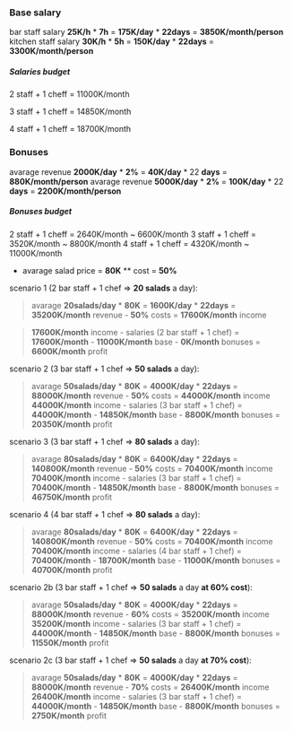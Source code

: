 ### Base salary

bar staff salary **25K/h** * **7h** = **175K/day** * **22days** = **3850K/month/person**
kitchen staff salary **30K/h** * **5h** = **150K/day** * **22days** = **3300K/month/person**

##### Salaries budget
2 staff + 1 cheff = 11000K/month

3 staff + 1 cheff = 14850K/month

4 staff + 1 cheff = 18700K/month

### Bonuses

avarage revenue **2000K/day** * **2%** = **40K/day** * 22 **days** = **880K/month/person**
avarage revenue **5000K/day** * **2%** = **100K/day** * 22 **days** = **2200K/month/person**

##### Bonuses  budget
2 staff + 1 cheff = 2640K/month ~ 6600K/month
3 staff + 1 cheff = 3520K/month ~ 8800K/month
4 staff + 1 cheff = 4320K/month ~ 11000K/month


* avarage salad price = **80K**
** cost = **50%**

scenario 1 (2 bar staff + 1 chef => **20 salads** a day):
> avarage **20salads/day** * **80K** = **1600K/day** * **22days** = **35200K/month** revenue - **50%** costs = **17600K/month** income 

> **17600K/month** income - salaries (2 bar staff + 1 chef) = **17600K/month** - **11000K/month** base - **0K/month** bonuses = **6600K/month** profit

scenario 2 (3 bar staff + 1 chef => **50 salads** a day):
> avarage **50salads/day** * **80K** = **4000K/day** * **22days** = **88000K/month** revenue - **50%** costs = **44000K/month** income 
> **44000K/month** income - salaries (3 bar staff + 1 chef) = **44000K/month** - **14850K/month** base - **8800K/month** bonuses = **20350K/month** profit

scenario 3 (3 bar staff + 1 chef => **80 salads** a day):
> avarage **80salads/day** * **80K** = **6400K/day** * **22days** = **140800K/month** revenue - **50%** costs = **70400K/month** income 
> **70400K/month** income - salaries (3 bar staff + 1 chef) = **70400K/month** - **14850K/month** base - **8800K/month** bonuses = **46750K/month** profit

scenario 4 (4 bar staff + 1 chef => **80 salads** a day):
> avarage **80salads/day** * **80K** = **6400K/day** * **22days** = **140800K/month** revenue - **50%** costs = **70400K/month** income 
> **70400K/month** income - salaries (4 bar staff + 1 chef) = **70400K/month** - **18700K/month** base - **11000K/month** bonuses = **40700K/month** profit

scenario 2b (3 bar staff + 1 chef => **50 salads** a day **at 60% cost**):
> avarage **50salads/day** * **80K** = **4000K/day** * **22days** = **88000K/month** revenue - **60%** costs = **35200K/month** income 
> **35200K/month** income - salaries (3 bar staff + 1 chef) = **44000K/month** - **14850K/month** base - **8800K/month** bonuses = **11550K/month** profit

scenario 2c (3 bar staff + 1 chef => **50 salads** a day **at 70% cost**):
> avarage **50salads/day** * **80K** = **4000K/day** * **22days** = **88000K/month** revenue - **70%** costs = **26400K/month** income 
> **26400K/month** income - salaries (3 bar staff + 1 chef) = **44000K/month** - **14850K/month** base - **8800K/month** bonuses = **2750K/month** profit
